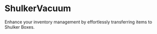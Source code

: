 # ShulkerVacuum
Enhance your inventory management by effortlessly transferring items to Shulker Boxes.
